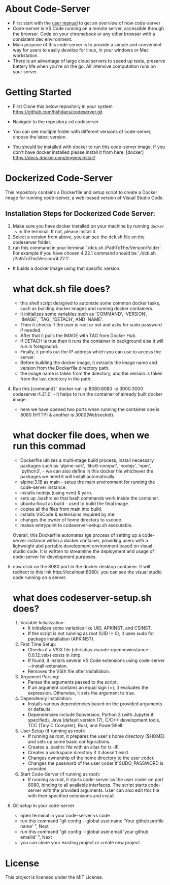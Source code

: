 # About Code-Server

- First start with  the [user manual](https://code-server.dev/docs/usage/basics) to get an overview of how code-server
- Code-server is VS Code running on a remote server, accessible through the browser. Code on your chromebook or any other browser with a consistent dev environment.
- Main purpose of this code server  is to provide a simple and convenient way for users to easily develop for linux, in your windows or Mac workstation.
- There is an advantage of large cloud servers to speed up tests, preserve battery life when you're on the go. All intensive computation runs on your server.

# Getting Started

- First Clone this below repository in your system
https://github.com/hshdacs/codeserver.git

- Navigate to the repository
cd codeserver

- You can see multiple folder with different versions  of code-server, choose the latest version.
- You should be installed with docker to run this code-server  image. If you  don't have docker installed please install it from here.  [docker] https://docs.docker.com/engine/install/

# Dockerized Code-Server
This repository contains a Dockerfile and setup script to create a Docker image for running code-server, a web-based version of Visual Studio Code.

## Installation Steps for Dockerized Code Server:

1. Make sure you have docker installed on your machine by running `docker -v` in the terminal. If not, please install it.
2. Select a version from above, you can see the dck.sh file on the codeserver folder.
3. run this command in your terminal './dck.sh /PathToThe/Version/folder'. For example if you have chosen 4.22.1
   command should be './dck.sh /PathToThe/Version/4.22.1'.
- It builds a docker image  using that specific version.

    # what dck.sh file does?
    - this shell script designed to automate some common docker tasks, such as building docker images and running docker containers.
    - It initializes some variables such as 'COMMAND', 'VERSION', 'IMAGE', 'TAG', 'DETACH', AND 'NAME'.
    - Then it checks if the user is root or not and asks for sudo password if needed.
    - After that it pulls the IMAGE with TAG from Docker Hub.
    - If DETACH is true then it runs the container in background else it will run in foreground.
    - Finally, it prints out the IP address which you can use to access the server.
    - Before building the docker image, it extracts the image name and version from the Dockerfile directory path.
    - the image name is taken from the directory, and the version is taken from the last directory in the path.

4. Run this [command] ' docker run -p 8080:8080 -p 3000:3000 codeserver:4.21.0' - It helps to run the container of already built docker image.
    - here we have opened two ports when  running the container one is 8080 (HTTP) & another is 3000(Websocket).
     
     # what docker file does, when we run this commad
     - Dockerfile utilizes a multi-stage build process, install necessary packages such as 'alpine-sdk', 'libc6-compat', 'nodejs', 'npm', 'python3', - we can also define in this docker file whichever the packages we need it will install automatically.
     - alpine:3.18 as main - setup the main environment for running the code-server instance.
     - installs nodejs (using nvm) & yarn.
     - sets up .bashrc so that bash commands work inside the container.
     - ubuntu:focal as build - used to build the final image.
     - copies all the files from main into build.
     - installs VSCode & extensions required by me.
     - changes the owner of home directory to vscode.
     - makes entrypoint to codeserver-setup.sh executable.

     Overall, this Dockerfile automates tge process of setting up a code-server instance within a docker container, providing users with a lighweight abd portable development environment based on visual studio code. It is written to streamline the deployment and usage of code-server for development purposes.

5. now click on the 8080 port in the docker desktop container. It will redirect to this  link http://localhost:8080/. you can see the visual studio code running on a server.

    # what does codeserver-setup.sh does?

    1. Variable Initialization:
        - It initializes some variables like UID, APKINST, and CSINST.
        - If the script is not running as root (UID != 0), it uses sudo for package installation (APKINST).
    2. First Time Setup:
        * Checks if a VSIX file (chrisdias.vscode-opennewinstance-0.0.12.vsix) exists in /tmp.
        * If found, it installs several VS Code extensions using code-server --install-extension.
        * Removes the VSIX file after installation.
    3. Argument Parsing:
        * Parses the arguments passed to the script.
        * If an argument contains an equal sign (=), it evaluates the expression. Otherwise, it sets the argument to true.
    4. Dependency Installation:
        * Installs various dependencies based on the provided arguments or defaults.
        * Dependencies include Subversion, Python 3 (with Jupyter if specified), Java (default version 17), C/C++ development tools, TCC (Tiny C Compiler), Rust, and PowerShell.
    5. User Setup (if running as root):
        * If running as root, it prepares the user's home directory ($HOME) and sets up some basic configurations.
        * Creates a .bashrc file with an alias for ls -lF.
        * Creates a workspace directory if it doesn't exist.
        * Changes ownership of the home directory to the user coder.
        * Changes the password of the user coder if SUDO_PASSWORD is provided.
    6. Start Code-Server (if running as root):
        * If running as root, it starts code-server as the user coder on port 8080, binding to all available interfaces.
        The script starts code-server with the provided arguments. User can also edit this file with their specified extensions and install.

6. Git setup in your code-server
    - open terminal in your code-server vs code
    - run this command "git config --global user.name 'Your github profile name' ", Next
    - run this command "git config --global user.email 'your github emailid' ", Next
    - you can clone your existing project or create new project.

# License
This project is licensed under the MIT License.

